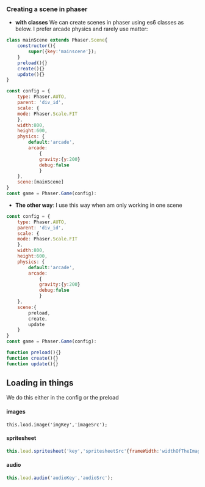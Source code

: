 ### Creating a scene in phaser
- **with classes**
We can create scenes in phaser using es6 classes as below. I prefer arcade physics and rarely use matter:
```js
class mainScene extends Phaser.Scene{
	constructor(){
		super({key:'mainscene'});
	}
	preload(){}
	create(){}
	update(){}
}

const config = {
	type: Phaser.AUTO,
	parent: 'div_id',
	scale: {
	mode: Phaser.Scale.FIT
	},
	width:800,
	height:600,
	physics: {
		default:'arcade',
		arcade:
			{
			gravity:{y:200}
			debug:false
			}
	},
	scene:[mainScene]
}
const game = Phaser.Game(config):
```

- **The other way**:
I use this way when am only working in one scene

```js
const config = {
	type: Phaser.AUTO,
	parent: 'div_id',
	scale: {
	mode: Phaser.Scale.FIT
	},
	width:800,
	height:600,
	physics: {
		default:'arcade',
		arcade:
			{
			gravity:{y:200}
			debug:false
			}
	},
	scene:{
		preload,
		create,
		update
	}
}
const game = Phaser.Game(config):

function preload(){}
function create(){}
function update(){}
```

## Loading in things
We do this either in the config or the preload
#### images
```Js
this.load.image('imgKey','imageSrc');
```
#### spritesheet
```js
this.load.spritesheet('key','spritesheetSrc'{frameWidth:'widthOfTheImage/numOfColumns',frameHeight:'heightOfTheImage/numOfRows'});
```
#### audio
```js
this.load.audio('audioKey','audioSrc');
```
